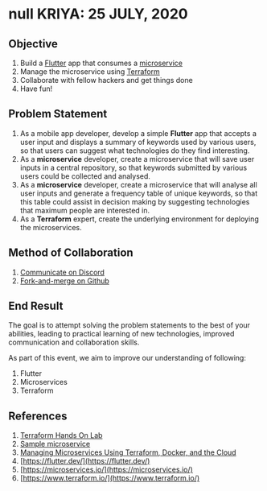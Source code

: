 # null KRIYA: 25 JULY, 2020

## Objective

1. Build a [Flutter](https://flutter.dev/) app that consumes a [microservice](https://microservices.io/)
2. Manage the microservice using [Terraform](https://www.terraform.io/intro/index.html)
3. Collaborate with fellow hackers and get things done
4. Have fun!

## Problem Statement

1. As a mobile app developer, develop a simple **Flutter** app that accepts a user input and displays a summary of keywords used by various users, so that users can suggest what technologies do they find interesting.
2. As a **microservice** developer, create a microservice that will save user inputs in a central repository, so that keywords submitted by various users could be collected and analysed.
3. As a **microservice** developer, create a microservice that will analyse all user inputs and generate a frequency table of unique keywords, so that this table could assist in decision making by suggesting technologies that maximum people are interested in.
4. As a **Terraform** expert, create the underlying environment for deploying the microservices.

## Method of Collaboration

1. [Communicate on Discord](https://discord.gg/CAm9Wz)
2. [Fork-and-merge on Github](https://gist.github.com/Chaser324/ce0505fbed06b947d962)

## End Result

The goal is to attempt solving the problem statements to the best of your abilities, leading to practical learning of new technologies, improved communication and collaboration skills. 

As part of this event, we aim to improve our understanding of following:

1. Flutter
2. Microservices
3. Terraform

## References

1. [Terraform Hands On Lab](https://github.com/Derek-Ashmore/terraform-hands-on-lab)
2. [Sample microservice](https://github.com/Derek-Ashmore/moneta)
3. [Managing Microservices Using Terraform, Docker, and the Cloud](https://www.agileconnection.com/sites/default/files/presentation/file/2019/DW2%20-%20Ashmore.pdf)
4. [https://flutter.dev/](https://flutter.dev/)
5. [https://microservices.io/](https://microservices.io/)
6. [https://www.terraform.io/](https://www.terraform.io/)